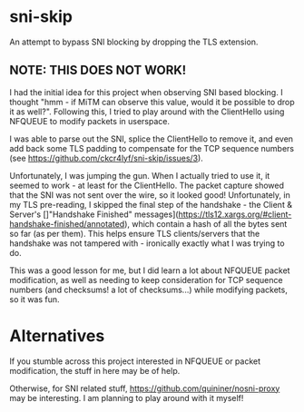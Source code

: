 # sni-skip

An attempt to bypass SNI blocking by dropping the TLS extension.

## NOTE: THIS DOES NOT WORK!

I had the initial idea for this project when observing SNI based blocking. I thought "hmm - if MiTM can observe this value, would it be possible to drop it as well?". Following this, I tried to play around with the ClientHello using NFQUEUE to modify packets in userspace. 

I was able to parse out the SNI, splice the ClientHello to remove it, and even add back some TLS padding to compensate for the TCP sequence numbers (see https://github.com/ckcr4lyf/sni-skip/issues/3).

Unfortunately, I was jumping the gun. When I actually tried to use it, it seemed to work - at least for the ClientHello. The packet capture showed that the SNI was not sent over the wire, so it looked good! Unfortunately, in my TLS pre-reading, I skipped the final step of the handshake - the Client & Server's []"Handshake Finished" messages](https://tls12.xargs.org/#client-handshake-finished/annotated), which contain a hash of all the bytes sent so far (as per them). This helps ensure TLS clients/servers that the handshake was not tampered with - ironically exactly what I was trying to do.

This was a good lesson for me, but I did learn a lot about NFQUEUE packet modification, as well as needing to keep consideration for TCP sequence numbers (and checksums! a lot of checksums...) while modifying packets, so it was fun.

# Alternatives

If you stumble across this project interested in NFQUEUE or packet modification, the stuff in here may be of help.

Otherwise, for SNI related stuff, https://github.com/quininer/nosni-proxy may be interesting. I am planning to play around with it myself!

